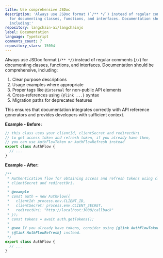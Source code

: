 ```yaml
---
title: Use comprehensive JSDoc
description: 'Always use JSDoc format (`/** */`) instead of regular comments (`//`)
  for documenting classes, functions, and interfaces. Documentation should be comprehensive,
  including:'
repository: langchain-ai/langchainjs
label: Documentation
language: TypeScript
comments_count: 7
repository_stars: 15004
---
```


Always use JSDoc format (`/** */`) instead of regular comments (`//`) for documenting classes, functions, and interfaces. Documentation should be comprehensive, including:

1. Clear purpose descriptions
2. Usage examples where appropriate
3. Proper tags like `@internal` for non-public API elements
4. Cross-references using `{@link ...}` syntax
5. Migration paths for deprecated features

This ensures that documentation integrates correctly with API reference generators and provides developers with sufficient context.

**Example - Before:**
```typescript
// this class uses your clientId, clientSecret and redirectUri
// to get access token and refresh token, if you already have them,
// you can use AuthFlowToken or AuthFlowRefresh instead
export class AuthFlow {
  // ...
}
```

**Example - After:**
```typescript
/**
 * Authentication flow for obtaining access and refresh tokens using clientId,
 * clientSecret and redirectUri.
 * 
 * @example
 * const auth = new AuthFlow({
 *   clientId: process.env.CLIENT_ID,
 *   clientSecret: process.env.CLIENT_SECRET,
 *   redirectUri: "http://localhost:3000/callback"
 * });
 * const tokens = await auth.getTokens();
 * 
 * @see If you already have tokens, consider using {@link AuthFlowToken} or
 * {@link AuthFlowRefresh} instead.
 */
export class AuthFlow {
  // ...
}
```
